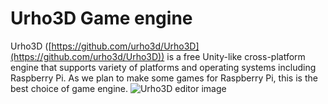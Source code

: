 # Urho3D Game engine
Urho3D ([https://github.com/urho3d/Urho3D](https://github.com/urho3d/Urho3D)) is a free Unity-like cross-platform engine that supports variety of platforms and operating systems including Raspberry Pi. As we plan to make some games for Raspberry Pi, this is the best choice of game engine.
![Urho3D editor image](http://apepehalab.eu5.net/img/urho.png)
